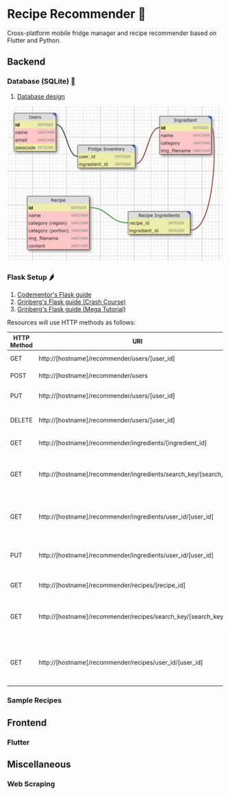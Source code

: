 # Recipe Recommender 🍴
Cross-platform mobile fridge manager and recipe recommender based on Flutter and Python.

## Backend

### Database (SQLite) 💾

1. [Database design](https://ondras.zarovi.cz/sql/demo/)

![img](database_design.JPG)

### Flask Setup 🌶️

1. [Codementor's Flask guide](https://www.codementor.io/@dongido/how-to-build-restful-apis-with-python-and-flask-fh5x7zjrx)
2. [Grinberg's Flask guide (Crash Course)](https://blog.miguelgrinberg.com/post/designing-a-restful-api-with-python-and-flask?fbclid=IwAR10kkkJNCcgVAIHkaDZKdXq3yL1lP8kGykt3466kT61olZmhvz6wjoBiNY)
3. [Grinberg's Flask guide (Mega Tutorial)](https://blog.miguelgrinberg.com/post/the-flask-mega-tutorial-part-i-hello-world)

Resources will use HTTP methods as follows:

| HTTP Method | URI                                                               | Action                                                  |
|-------------|-------------------------------------------------------------------|---------------------------------------------------------|
| GET         | http://[hostname]/recommender/users/[user_id]                     | Retrieve a user                                         |
| POST        | http://[hostname]/recommender/users                               | Create a new user                                       |
| PUT         | http://[hostname]/recommender/users/[user_id]                     | Update user information                                 |
| DELETE      | http://[hostname]/recommender/users/[user_id]                     | Delete an existing user                                 |
|             |                                                                   |                                                         |
| GET         | http://[hostname]/recommender/ingredients/[ingredient_id]         | Retrieve an ingredient                                  |
| GET         | http://[hostname]/recommender/ingredients/search_key/[search_key] | Retrieve list of ingredients that begin with search key |
| GET         | http://[hostname]/recommender/ingredients/user_id/[user_id]       | Retrieve list of ingredients that the user has          |
| PUT         | http://[hostname]/recommender/ingredients/user_id/[user_id]       | Update list of ingredients that the user has            |
|             |                                                                   |                                                         |
| GET         | http://[hostname]/recommender/recipes/[recipe_id]                 | Retrieve a recipe                                       |
| GET         | http://[hostname]/recommender/recipes/search_key/[search_key]     | Retrieve list of recipes that begin with search key     |
| GET         | http://[hostname]/recommender/recipes/user_id/[user_id]           | Retrieve list of recipes that the user can make         |

### Sample Recipes


## Frontend

### Flutter

## Miscellaneous

### Web Scraping
